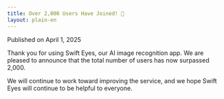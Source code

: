 ```yaml
---
title: Over 2,000 Users Have Joined! 🎉
layout: plain-en
---
```

Published on April 1, 2025

Thank you for using Swift Eyes, our AI image recognition app. We are pleased to announce that the total number of users has now surpassed 2,000.

We will continue to work toward improving the service, and we hope Swift Eyes will continue to be helpful to everyone.
